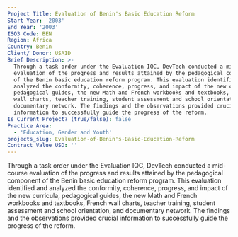 ```yaml
---
Project Title: Evaluation of Benin's Basic Education Reform
Start Year: '2003'
End Year: '2003'
ISO3 Code: BEN
Region: Africa
Country: Benin
Client/ Donor: USAID
Brief Description: >-
  Through a task order under the Evaluation IQC, DevTech conducted a mid-course
  evaluation of the progress and results attained by the pedagogical component
  of the Benin basic education reform program. This evaluation identified and
  analyzed the conformity, coherence, progress, and impact of the new curricula,
  pedagogical guides, the new Math and French workbooks and textbooks, French
  wall charts, teacher training, student assessment and school orientation, and
  documentary network. The findings and the observations provided crucial
  information to successfully guide the progress of the reform.
Is Current Project? (true/false): false
Practice Area:
  - 'Education, Gender and Youth'
projects_slug: Evaluation-of-Benin's-Basic-Education-Reform
Contract Value USD: ''
---
```

Through a task order under the Evaluation IQC, DevTech conducted a mid-course evaluation of the progress and results attained by the pedagogical component of the Benin basic education reform program. This evaluation identified and analyzed the conformity, coherence, progress, and impact of the new curricula, pedagogical guides, the new Math and French workbooks and textbooks, French wall charts, teacher training, student assessment and school orientation, and documentary network. The findings and the observations provided crucial information to successfully guide the progress of the reform.